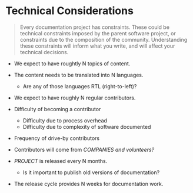 # Technical Considerations

> Every documentation project has constraints. These could be
> technical constraints imposed by the parent software project,
> or constraints due to the composition of the community.
> Understanding these constraints will inform what you write,
> and will affect your technical decisions.

* We expect to have roughtly N topics of content.

* The content needs to be translated into N languages.
  - Are any of those languages RTL (right-to-left)?

* We expect to have roughly N regular contributors.

* Difficulty of becoming a contributor
  - Difficulty due to process overhead
  - Difficulty due to complexity of software documented

* Frequency of drive-by contributors

* Contributors will come from *COMPANIES* *and volunteers?*

* *PROJECT* is released every N months.
  - Is it important to publish old versions of documentation?

* The release cycle provides N weeks for documentation work.
